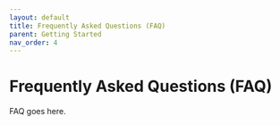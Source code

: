 ```yaml
---
layout: default
title: Frequently Asked Questions (FAQ)
parent: Getting Started
nav_order: 4
---
```


# Frequently Asked Questions (FAQ)

FAQ goes here.
